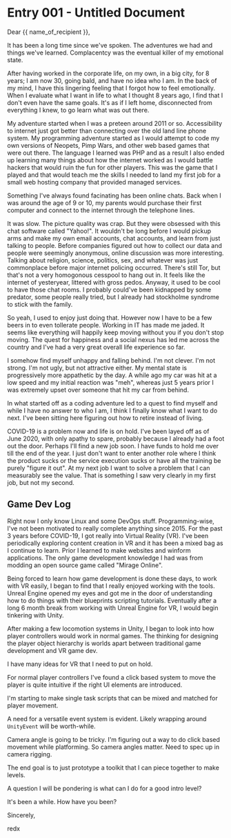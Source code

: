 # Entry 001 - Untitled Document

Dear {{ name_of_recipient }},

It has been a long time since we've spoken. The adventures we had and things we've learned. Complacentcy was the eventual killer of my emotional state.

After having worked in the corporate life, on my own, in a big city, for 8 years; I am now 30, going bald, and have no idea who I am.
In the back of my mind, I have this lingering feeling that I forgot how to feel emotionally. When I evaluate what I want in life to what I thought
8 years ago, I find that I don't even have the same goals.
It's as if I left home, disconnected from everything I knew, to go learn what was out there. 

My adventure started when I was a preteen around 2011 or so. Accessibility to internet just got better than connecting over the old
land line phone system. My programming adventure started as I would attempt to code my own versions of Neopets, Pimp Wars, and other
web based games that were out there. The language I learned was PHP and as a result I also ended up learning many things about how
the internet worked as I would battle hackers that would ruin the fun for other players.
This was the game that I played and that would teach me the skills I needed to land my first job for a small web hosting company that provided managed services.

Something I've always found facinating has been online chats. Back when I was around the age of 9 or 10, my parents would purchase their first computer
and connect to the internet through the telephone lines.

It was slow. The picture quality was crap. But they were obsessed with this chat software called "Yahoo!".
It wouldn't be long before I would pickup arms and make my own email accounts, chat accounts, and learn from just talking to people.
Before companies figured out how to collect our data and people were seemingly anonymous, online discussion was more interesting.
Talking about religion, science, politics, sex, and whatever was just commonplace before major internet policing occurred.
There's still Tor, but that's not a very homogonous cesspool to hang out in. It feels like the internet of yesteryear, littered with gross pedos.
Anyway, it used to be cool to have those chat rooms. I probably could've been kidnapped by some predator, some people really tried, but I
already had stockholme syndrome to stick with the family. 

So yeah, I used to enjoy just doing that. However now I have to be a few beers in to even tollerate people.
Working in IT has made me jaded. It seems like everything will happily keep moving without you if you don't stop moving. 
The quest for happiness and a social nexus has led me across the country and I've had a very great overall life experience so far. 

I somehow find myself unhappy and falling behind. I'm not clever. I'm not strong. I'm not ugly, but not attractive either. My mental state
is progressively more appathetic by the day. A while ago my car was hit at a low speed and my initial reaction was "meh", whereas just 5 years prior
I was extremely upset over someone that hit my car from behind.

In what started off as a coding adventure led to a quest to find myself and while I have no answer to who I am, I think I finally
know what I want to do next. I've been sitting here figuring out how to retire instead of living. 

COVID-19 is a problem now and life is on hold. I've been layed off as of June 2020, with only apathy to spare, probably because I already had a foot out the door.
Perhaps I'll find a new job soon. I have funds to hold me over till the end of the year.
I just don't want to enter another role where I think the product sucks or the service execution sucks or have all the training be purely "figure it out".
At my next job I want to solve a problem that I can measurably see the value. That is something I saw very clearly in my first job, but not my second.


## Game Dev Log
Right now I only know Linux and some DevOps stuff. Programming-wise, I've not been motivated to really complete anything since 2015.
For the past 3 years before COVID-19, I got really into Virtual Reality (VR). I've been periodically exploring content creation in VR and
it has been a mixed bag as I continue to learn. Prior I learned to make websites and winform applications. The only game development knowledge I
had was from modding an open source game called "Mirage Online". 

Being forced to learn how game development is done these days, to work with VR easily, I began to find that I really enjoyed working with
the tools. Unreal Engine opened my eyes and got me in the door of understanding how to do things with their blueprints scripting tutorials.
Eventually after a long 6 month break from working with Unreal Engine for VR, I would begin tinkering with Unity.

After making a few locomotion systems in Unity, I began to look into how player controllers would work in normal games.
The thinking for designing the player object hierarchy is worlds apart between traditional game development and VR game dev.

I have many ideas for VR that I need to put on hold. 

For normal player controllers I've found a click based system to move the player is quite intuitive if the right UI elements are introduced.

I'm starting to make single task scripts that can be mixed and matched for player movement. 

A need for a versatile event system is evident. Likely wrapping around `UnityEvent` will be worth-while. 

Camera angle is going to be tricky. I'm figuring out a way to do click based movement while platforming. So camera angles matter. 
Need to spec up in camera rigging. 

The end goal is to just prototype a toolkit that I can piece together to make levels. 

A question I will be pondering is what can I do for a good intro level?


It's been a while. How have you been?

Sincerely, 

redx
